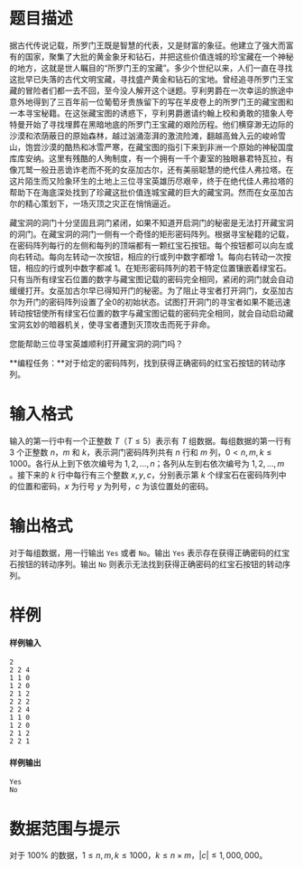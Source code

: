 
# 题目描述

据古代传说记载，所罗门王既是智慧的代表，又是财富的象征。他建立了强大而富有的国家，聚集了大批的黄金象牙和钻石，并把这些价值连城的珍宝藏在一个神秘的地方，这就是世人瞩目的“所罗门王的宝藏”。多少个世纪以来，人们一直在寻找这批早已失落的古代文明宝藏，寻找盛产黄金和钻石的宝地。曾经追寻所罗门王宝藏的冒险者们都一去不回，至今没人解开这个谜题。亨利男爵在一次幸运的旅途中意外地得到了三百年前一位葡萄牙贵族留下的写在羊皮卷上的所罗门王的藏宝图和一本寻宝秘籍。在这张藏宝图的诱惑下，亨利男爵邀请约翰上校和勇敢的猎象人夸特曼开始了寻找埋葬在黑暗地底的所罗门王宝藏的艰险历程。他们横穿渺无边际的沙漠和浓荫蔽日的原始森林，越过汹涌澎湃的激流险滩，翻越高耸入云的峻岭雪山，饱尝沙漠的酷热和冰雪严寒，在藏宝图的指引下来到非洲一个原始的神秘国度库库安纳。这里有残酷的人殉制度，有一个拥有一千个妻室的独眼暴君特瓦拉，有像兀鹫一般丑恶诡诈老而不死的女巫加古尔，还有美丽聪慧的绝代佳人弗拉塔。在这片陌生而又险象环生的土地上三位寻宝英雄历尽艰辛，终于在绝代佳人弗拉塔的帮助下在海底深处找到了珍藏这批价值连城宝藏的巨大的藏宝洞。然而在女巫加古尔的精心策划下，一场灭顶之灾正在悄悄逼近。

藏宝洞的洞门十分坚固且洞门紧闭，如果不知道开启洞门的秘密是无法打开藏宝洞的洞门。在藏宝洞的洞门一侧有一个奇怪的矩形密码阵列。根据寻宝秘籍的记载，在密码阵列每行的左侧和每列的顶端都有一颗红宝石按钮。每个按钮都可以向左或向右转动。每向左转动一次按钮，相应的行或列中数字都增 $1$。每向右转动一次按钮，相应的行或列中数字都减 $1$。在矩形密码阵列的若干特定位置镶嵌着绿宝石。只有当所有绿宝石位置的数字与藏宝图记载的密码完全相同，紧闭的洞门就会自动缓缓打开。女巫加古尔早已得知开门的秘密。为了阻止寻宝者打开洞门，女巫加古尔为开门的密码阵列设置了全0的初始状态。试图打开洞门的寻宝者如果不能迅速转动按钮使所有绿宝石位置的数字与藏宝图记载的密码完全相同，就会自动启动藏宝洞玄妙的暗器机关，使寻宝者遭到灭顶攻击而死于非命。

您能帮助三位寻宝英雄顺利打开藏宝洞的洞门吗？

**编程任务：**对于给定的密码阵列，找到获得正确密码的红宝石按钮的转动序列。

# 输入格式

输入的第一行中有一个正整数 $T$（$T \le 5$）表示有 $T$ 组数据。每组数据的第一行有 $3$ 个正整数 $n$，$m$ 和 $k$，表示洞门密码阵列共有 $n$ 行和 $m$ 列，$0<n,m,k \le 1000$。各行从上到下依次编号为 $1,2,\ldots,n$；各列从左到右依次编号为 $1,2,\ldots,m$ 。接下来的 $k$ 行中每行有三个整数 $x, y, c$，分别表示第 $k$ 个绿宝石在密码阵列中的位置和密码，$x$ 为行号 $y$ 为列号，$c$ 为该位置处的密码。

# 输出格式

对于每组数据，用一行输出 `Yes` 或者 `No`。输出 `Yes` 表示存在获得正确密码的红宝石按钮的转动序列。输出 `No` 则表示无法找到获得正确密码的红宝石按钮的转动序列。

# 样例

#### 样例输入

```plain
2
2 2 4
1 1 0
1 2 0
2 1 2
2 2 2
2 2 4
1 1 0
1 2 0
2 1 2
2 2 1
```

#### 样例输出

```plain
Yes
No
```

# 数据范围与提示

对于 $100 \%$ 的数据，$1 \le n, m, k \le 1000$，$k \le n \times m$，$|c| \le 1,000,000$。

